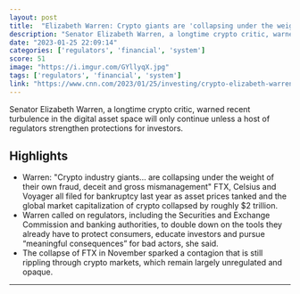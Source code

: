 ```yaml
---
layout: post
title:  "Elizabeth Warren: Crypto giants are 'collapsing under the weight of their own fraud' | CNN Business"
description: "Senator Elizabeth Warren, a longtime crypto critic, warned recent turbulence in the digital asset space will only continue unless a host of regulators strengthen protections for investors."
date: "2023-01-25 22:09:14"
categories: ['regulators', 'financial', 'system']
score: 51
image: "https://i.imgur.com/GYllyqX.jpg"
tags: ['regulators', 'financial', 'system']
link: "https://www.cnn.com/2023/01/25/investing/crypto-elizabeth-warren-ftx"
---
```


Senator Elizabeth Warren, a longtime crypto critic, warned recent turbulence in the digital asset space will only continue unless a host of regulators strengthen protections for investors.

## Highlights

- Warren: "Crypto industry giants... are collapsing under the weight of their own fraud, deceit and gross mismanagement" FTX, Celsius and Voyager all filed for bankruptcy last year as asset prices tanked and the global market capitalization of crypto collapsed by roughly $2 trillion.
- Warren called on regulators, including the Securities and Exchange Commission and banking authorities, to double down on the tools they already have to protect consumers, educate investors and pursue “meaningful consequences” for bad actors, she said.
- The collapse of FTX in November sparked a contagion that is still rippling through crypto markets, which remain largely unregulated and opaque.

---
